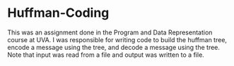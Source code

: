 # Huffman-Coding

This was an assignment done in the Program and Data Representation course at UVA. I was responsible for writing code to build the huffman tree, encode a message using the tree, and decode a message using the tree. Note that input was read from a file and output was written to a file. 
